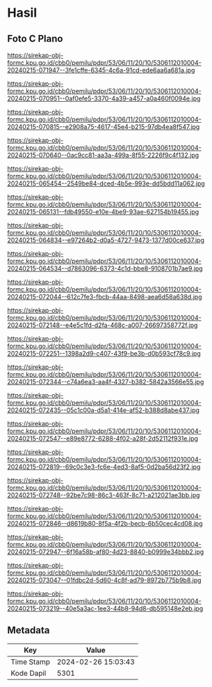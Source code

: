 # Hasil

## Foto C Plano

https://sirekap-obj-formc.kpu.go.id/cbb0/pemilu/pdpr/53/06/11/20/10/5306112010004-20240215-071947--3fe1cffe-6345-4c6a-91cd-ede6aa6a681a.jpg

https://sirekap-obj-formc.kpu.go.id/cbb0/pemilu/pdpr/53/06/11/20/10/5306112010004-20240215-070951--0af0efe5-3370-4a39-a457-a0a460f0094e.jpg

https://sirekap-obj-formc.kpu.go.id/cbb0/pemilu/pdpr/53/06/11/20/10/5306112010004-20240215-070815--e2908a75-4617-45e4-b215-97db4ea8f547.jpg

https://sirekap-obj-formc.kpu.go.id/cbb0/pemilu/pdpr/53/06/11/20/10/5306112010004-20240215-070640--0ac9cc81-aa3a-499a-8f55-2226f9c4f132.jpg

https://sirekap-obj-formc.kpu.go.id/cbb0/pemilu/pdpr/53/06/11/20/10/5306112010004-20240215-065454--2549be84-dced-4b5e-993e-dd5bdd11a062.jpg

https://sirekap-obj-formc.kpu.go.id/cbb0/pemilu/pdpr/53/06/11/20/10/5306112010004-20240215-065131--fdb49550-e10e-4be9-93ae-627154b19455.jpg

https://sirekap-obj-formc.kpu.go.id/cbb0/pemilu/pdpr/53/06/11/20/10/5306112010004-20240215-064834--e97264b2-d0a5-4727-9473-1377d00ce637.jpg

https://sirekap-obj-formc.kpu.go.id/cbb0/pemilu/pdpr/53/06/11/20/10/5306112010004-20240215-064534--d7863096-6373-4c1d-bbe8-9108701b7ae9.jpg

https://sirekap-obj-formc.kpu.go.id/cbb0/pemilu/pdpr/53/06/11/20/10/5306112010004-20240215-072044--612c7fe3-fbcb-44aa-8498-aea6d58a638d.jpg

https://sirekap-obj-formc.kpu.go.id/cbb0/pemilu/pdpr/53/06/11/20/10/5306112010004-20240215-072148--e4e5c1fd-d2fa-468c-a007-26697358772f.jpg

https://sirekap-obj-formc.kpu.go.id/cbb0/pemilu/pdpr/53/06/11/20/10/5306112010004-20240215-072251--1398a2d9-c407-43f9-be3b-d0b593cf78c9.jpg

https://sirekap-obj-formc.kpu.go.id/cbb0/pemilu/pdpr/53/06/11/20/10/5306112010004-20240215-072344--c74a6ea3-aa4f-4327-b382-5842a3566e55.jpg

https://sirekap-obj-formc.kpu.go.id/cbb0/pemilu/pdpr/53/06/11/20/10/5306112010004-20240215-072435--05c1c00a-d5a1-414e-af52-b388d8abe437.jpg

https://sirekap-obj-formc.kpu.go.id/cbb0/pemilu/pdpr/53/06/11/20/10/5306112010004-20240215-072547--e89e8772-6288-4f02-a28f-2d52112f931e.jpg

https://sirekap-obj-formc.kpu.go.id/cbb0/pemilu/pdpr/53/06/11/20/10/5306112010004-20240215-072819--69c0c3e3-fc6e-4ed3-8af5-0d2ba56d23f2.jpg

https://sirekap-obj-formc.kpu.go.id/cbb0/pemilu/pdpr/53/06/11/20/10/5306112010004-20240215-072748--92be7c98-86c3-463f-8c71-a212021ae3bb.jpg

https://sirekap-obj-formc.kpu.go.id/cbb0/pemilu/pdpr/53/06/11/20/10/5306112010004-20240215-072846--d8619b80-8f5a-4f2b-becb-6b50cec4cd08.jpg

https://sirekap-obj-formc.kpu.go.id/cbb0/pemilu/pdpr/53/06/11/20/10/5306112010004-20240215-072947--6f16a58b-af80-4d23-8840-b0999e34bbb2.jpg

https://sirekap-obj-formc.kpu.go.id/cbb0/pemilu/pdpr/53/06/11/20/10/5306112010004-20240215-073047--01fdbc2d-5d60-4c8f-ad79-8972b775b9b8.jpg

https://sirekap-obj-formc.kpu.go.id/cbb0/pemilu/pdpr/53/06/11/20/10/5306112010004-20240215-073219--40e5a3ac-1ee3-44b8-94d8-db595148e2eb.jpg


## Metadata

| Key        | Value               |
| ---------- | ------------------- |
| Time Stamp | 2024-02-26 15:03:43 |
| Kode Dapil | 5301                |



